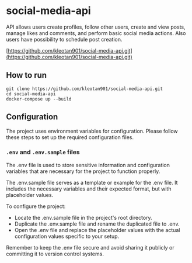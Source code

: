 # social-media-api

API allows users create profiles, follow other users, create and view posts, manage likes and comments, and perform basic social media actions. Also users have possibility to schedule post creation. 

[https://github.com/kleotan901/social-media-api.git](https://github.com/kleotan901/social-media-api.git)

## How to run

```shell
git clone https://github.com/kleotan901/social-media-api.git
cd social-media-api
docker-compose up --build
```

## Configuration

The project uses environment variables for configuration. Please follow these steps to set up the required configuration files.


### `.env` and `.env.sample` files

The .env file is used to store sensitive information and configuration variables that are necessary for the project to function properly.

The .env.sample file serves as a template or example for the .env file. It includes the necessary variables and their expected format, but with placeholder values.
 
 To configure the project:

- Locate the .env.sample file in the project's root directory.
- Duplicate the .env.sample file and rename the duplicated file to .env.
- Open the .env file and replace the placeholder values with the actual configuration values specific to your setup.

Remember to keep the .env file secure and avoid sharing it publicly or committing it to version control systems.
